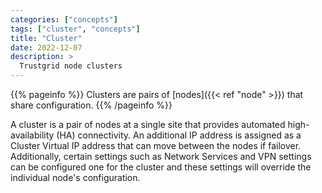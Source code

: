```yaml
---
categories: ["concepts"]
tags: ["cluster", "concepts"]
title: "Cluster"
date: 2022-12-07
description: >
  Trustgrid node clusters
---
```


{{% pageinfo %}}
Clusters are pairs of [nodes]({{< ref "node" >}}) that share configuration.
{{% /pageinfo %}}

A cluster is a pair of nodes at a single site that provides automated high-availability (HA) connectivity. An additional IP address is assigned as a Cluster Virtual IP address that can move between the nodes if failover. Additionally, certain settings such as Network Services and VPN settings can be configured one for the cluster and these settings will override the individual node's configuration.




